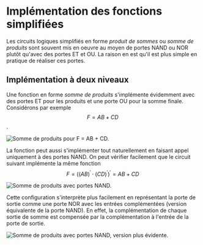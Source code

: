 # Implémentation des fonctions simplifiées

Les circuits logiques simplifiés en forme *produit de sommes* ou
*somme de produits* sont souvent mis en oeuvre au moyen de portes NAND
ou NOR plutôt qu'avec des portes ET et OU. La raison en est qu'il est
plus simple en pratique de réaliser ces portes.


## Implémentation à deux niveaux

Une fonction en forme *somme de produits* s'implémente évidemment avec
des portes ET pour les produits et une porte OU pour la somme
finale. Considérons par exemple $$F = AB + CD$$.

![Somme de produits pour F = AB + CD.]({{site.baseurl}}/img/somme_produits.svg "Somme de produits \(F = AB + CD\)") 

La fonction peut aussi s'implémenter tout naturellement en faisant
appel uniquement à des portes NAND. On peut vérifier facilement que le
circuit suivant implémente la même fonction $$F = ((AB)^\prime \cdot  (CD)^\prime)^\prime = AB + CD$$

![Somme de produits avec portes NAND.]({{site.baseurl}}/img/somme_produitsNAND2.svg "Somme de produits avec portes NAND") 

Cette configuration s'interprète plus facilement en représentant la
porte de sortie comme une porte NOR avec les entrées complémentées
(version équivalente de la porte NAND). En effet, la complémentation
de chaque sortie de somme est compensée par la complémentation à
l'entrée de la porte de sortie.

![Somme de produits avec portes NAND, version plus évidente.]({{site.baseurl}}/img/somme_produitsNAND.svg "Somme de produits avec portes NAND, version plus évidente")

